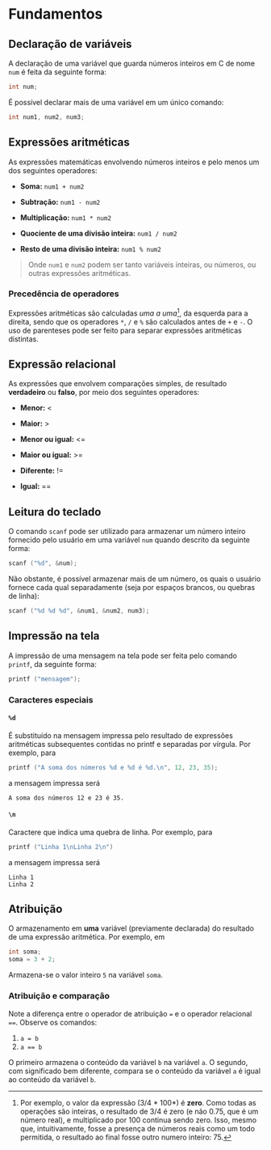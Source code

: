 # Fundamentos

## Declaração de variáveis

A declaração de uma variável que guarda números inteiros em C de nome `num` é feita da seguinte forma:

```c
int num;
```

É possível declarar mais de uma variável em um único comando:

```c
int num1, num2, num3;
```

## Expressões aritméticas

As expressões matemáticas envolvendo números inteiros e pelo menos um dos seguintes operadores:

- **Soma:** `num1 + num2`

- **Subtração:** `num1 - num2`

- **Multiplicação:** `num1 * num2`

- **Quociente de uma divisão inteira:** `num1 / num2`

- **Resto de uma divisão inteira:** `num1 % num2`

> Onde `num1` e `num2` podem ser tanto variáveis inteiras, ou números, ou outras expressões aritméticas.

### Precedência de operadores

Expressões aritméticas são calculadas *uma a uma*[^1], da esquerda para a direita, sendo que os operadores `*`, `/` e `%` são calculados antes de `+` e `-`. O uso de parenteses pode ser feito para separar expressões aritméticas distintas.

## Expressão relacional

As expressões que envolvem comparações simples, de resultado **verdadeiro** ou **falso**, por meio dos seguintes operadores:

- **Menor:** <

- **Maior:** >

- **Menor ou igual:** <=

- **Maior ou igual:** >=

- **Diferente:** !=

- **Igual:** ==

## Leitura do teclado

O comando `scanf` pode ser utilizado para armazenar um número inteiro fornecido pelo usuário em uma variável `num` quando descrito da seguinte forma:

```c
scanf ("%d", &num);
```

Não obstante, é possível armazenar mais de um número, os quais o usuário fornece cada qual separadamente (seja por espaços brancos, ou quebras de linha):

```c
scanf ("%d %d %d", &num1, &num2, num3);
```

## Impressão na tela

A impressão de uma mensagem na tela pode ser feita pelo comando `printf`, da seguinte forma:

```c
printf ("mensagem");
```

### Caracteres especiais

#### `%d`

É substituído na mensagem impressa pelo resultado de expressões aritméticas subsequentes contidas no printf e separadas por vírgula. Por exemplo, para

```c
printf ("A soma dos números %d e %d é %d.\n", 12, 23, 35);
```

a mensagem impressa será

```
A soma dos números 12 e 23 é 35.
```

#### `\n`

Caractere que indica uma quebra de linha. Por exemplo, para

```c
printf ("Linha 1\nLinha 2\n")
```

a mensagem impressa será

```
Linha 1
Linha 2
```

## Atribuição

O armazenamento em **uma** variável (previamente declarada) do resultado de uma expressão aritmética. Por exemplo, em

```c
int soma;
soma = 3 + 2;
```

Armazena-se o valor inteiro `5` na variável `soma`.

### Atribuição e comparação

Note a diferença entre o operador de atribuição `=` e o operador relacional `==`. Observe os comandos:

1. `a = b`
2. `a == b`

O primeiro armazena o conteúdo da variável `b` na variável `a`. O segundo, com significado bem diferente, compara se o conteúdo da variável `a` é igual ao conteúdo da variável `b`.

[^1]: Por exemplo, o valor da expressão (3/4 * 100*) é **zero**. Como todas as operações são inteiras, o resultado de 3/4 é zero (e não 0.75, que é um número real), e multiplicado por 100 continua sendo zero. Isso, mesmo que, intuitivamente, fosse a presença de números reais como um todo permitida, o resultado ao final fosse outro numero inteiro: 75.